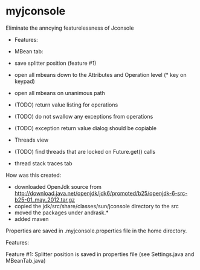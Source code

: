 myjconsole
==========

Eliminate the annoying featurelessness of Jconsole

- Features:

- MBean tab:
 - save splitter position (feature #1)
 - open all mbeans down to the Attributes and Operation level (* key on keypad)
 - open all mbeans on unanimous path 
 - (TODO) return value listing for operations
 - (TODO) do not swallow any exceptions from operations
 - (TODO) exception return value dialog should be copiable

- Threads view
 - (TODO) find threads that are locked on Future.get() calls
 - thread stack traces tab
 
How was this created:
 - downloaded OpenJdk source from http://download.java.net/openjdk/jdk6/promoted/b25/openjdk-6-src-b25-01_may_2012.tar.gz
 - copied the jdk/src/share/classes/sun/jconsole directory to the src
 - moved the packages under andrask.*
 - added maven

Properties are saved in .myjconsole.properties file in the home directory.

Features:

Feature #1: Splitter position is saved in properties file (see Settings.java and MBeanTab.java)